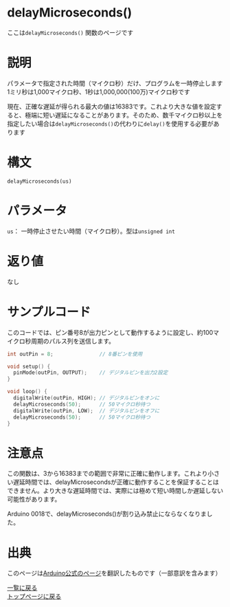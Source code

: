 # delayMicroseconds()

ここは`delayMicroseconds()` 関数のページです

# 説明

パラメータで指定された時間（マイクロ秒）だけ、プログラムを一時停止します  
1ミリ秒は1,000マイクロ秒、1秒は1,000,000(100万)マイクロ秒です

現在、正確な遅延が得られる最大の値は16383です。これより大きな値を設定すると、極端に短い遅延になることがあります。そのため、数千マイクロ秒以上を指定したい場合は`delayMicroseconds()`の代わりに`delay()`を使用する必要があります

# 構文

`delayMicroseconds(us)`

# パラメータ

`us`： 一時停止させたい時間（マイクロ秒）。型は`unsigned int`

# 返り値

なし

# サンプルコード

このコードでは、ピン番号8が出力ピンとして動作するように設定し、約100マイクロ秒周期のパルス列を送信します。

```cpp
int outPin = 8;               // 8番ピンを使用

void setup() {
  pinMode(outPin, OUTPUT);    // デジタルピンを出力2設定
}

void loop() {
  digitalWrite(outPin, HIGH); // デジタルピンをオンに
  delayMicroseconds(50);      // 50マイクロ秒待つ
  digitalWrite(outPin, LOW);  // デジタルピンをオフに
  delayMicroseconds(50);      // 50マイクロ秒待つ
}

```

# 注意点

この関数は、3から16383までの範囲で非常に正確に動作します。これより小さい遅延時間では、delayMicrosecondsが正確に動作することを保証することはできません。より大きな遅延時間では、実際には極めて短い時間しか遅延しない可能性があります。

Arduino 0018で、delayMicroseconds()が割り込み禁止にならなくなりました。

# 出典

このページは[Arduino公式のページ](https://www.arduino.cc/reference/en/language/functions/time/delaymicroseconds/)を翻訳したものです（一部意訳を含みます）

[一覧に戻る](https://pages.nchlab.net/Arduino/ref/)  
[トップページに戻る](https://pages.nchlab.net/)
